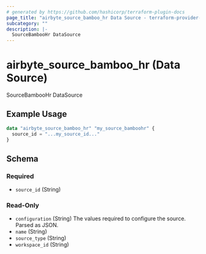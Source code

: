 ```yaml
---
# generated by https://github.com/hashicorp/terraform-plugin-docs
page_title: "airbyte_source_bamboo_hr Data Source - terraform-provider-airbyte"
subcategory: ""
description: |-
  SourceBambooHr DataSource
---
```


# airbyte_source_bamboo_hr (Data Source)

SourceBambooHr DataSource

## Example Usage

```terraform
data "airbyte_source_bamboo_hr" "my_source_bamboohr" {
  source_id = "...my_source_id..."
}
```

<!-- schema generated by tfplugindocs -->
## Schema

### Required

- `source_id` (String)

### Read-Only

- `configuration` (String) The values required to configure the source. Parsed as JSON.
- `name` (String)
- `source_type` (String)
- `workspace_id` (String)



